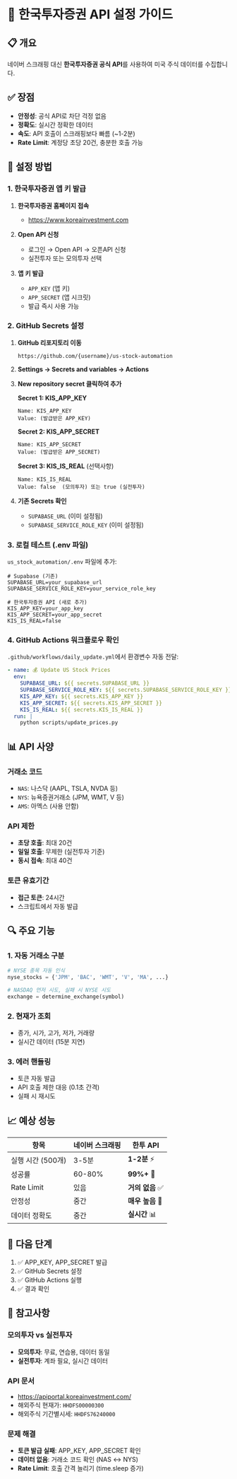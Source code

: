 # 🔑 한국투자증권 API 설정 가이드

## 📋 개요
네이버 스크래핑 대신 **한국투자증권 공식 API**를 사용하여 미국 주식 데이터를 수집합니다.

## ✅ 장점
- **안정성**: 공식 API로 차단 걱정 없음
- **정확도**: 실시간 정확한 데이터
- **속도**: API 호출이 스크래핑보다 빠름 (~1-2분)
- **Rate Limit**: 계정당 초당 20건, 충분한 호출 가능

## 🚀 설정 방법

### 1. 한국투자증권 앱 키 발급

1. **한국투자증권 홈페이지 접속**
   - https://www.koreainvestment.com

2. **Open API 신청**
   - 로그인 → Open API → 오픈API 신청
   - 실전투자 또는 모의투자 선택

3. **앱 키 발급**
   - `APP_KEY` (앱 키)
   - `APP_SECRET` (앱 시크릿)
   - 발급 즉시 사용 가능

### 2. GitHub Secrets 설정

1. **GitHub 리포지토리 이동**
   ```
   https://github.com/{username}/us-stock-automation
   ```

2. **Settings → Secrets and variables → Actions**

3. **New repository secret 클릭하여 추가**

   **Secret 1: KIS_APP_KEY**
   ```
   Name: KIS_APP_KEY
   Value: (발급받은 APP_KEY)
   ```

   **Secret 2: KIS_APP_SECRET**
   ```
   Name: KIS_APP_SECRET
   Value: (발급받은 APP_SECRET)
   ```

   **Secret 3: KIS_IS_REAL** (선택사항)
   ```
   Name: KIS_IS_REAL
   Value: false  (모의투자) 또는 true (실전투자)
   ```

4. **기존 Secrets 확인**
   - `SUPABASE_URL` (이미 설정됨)
   - `SUPABASE_SERVICE_ROLE_KEY` (이미 설정됨)

### 3. 로컬 테스트 (.env 파일)

`us_stock_automation/.env` 파일에 추가:

```env
# Supabase (기존)
SUPABASE_URL=your_supabase_url
SUPABASE_SERVICE_ROLE_KEY=your_service_role_key

# 한국투자증권 API (새로 추가)
KIS_APP_KEY=your_app_key
KIS_APP_SECRET=your_app_secret
KIS_IS_REAL=false
```

### 4. GitHub Actions 워크플로우 확인

`.github/workflows/daily_update.yml`에서 환경변수 자동 전달:

```yaml
- name: 💰 Update US Stock Prices
  env:
    SUPABASE_URL: ${{ secrets.SUPABASE_URL }}
    SUPABASE_SERVICE_ROLE_KEY: ${{ secrets.SUPABASE_SERVICE_ROLE_KEY }}
    KIS_APP_KEY: ${{ secrets.KIS_APP_KEY }}
    KIS_APP_SECRET: ${{ secrets.KIS_APP_SECRET }}
    KIS_IS_REAL: ${{ secrets.KIS_IS_REAL }}
  run: |
    python scripts/update_prices.py
```

## 📊 API 사양

### 거래소 코드
- `NAS`: 나스닥 (AAPL, TSLA, NVDA 등)
- `NYS`: 뉴욕증권거래소 (JPM, WMT, V 등)
- `AMS`: 아멕스 (사용 안함)

### API 제한
- **초당 호출**: 최대 20건
- **일일 호출**: 무제한 (실전투자 기준)
- **동시 접속**: 최대 40건

### 토큰 유효기간
- **접근 토큰**: 24시간
- 스크립트에서 자동 발급

## 🔍 주요 기능

### 1. 자동 거래소 구분
```python
# NYSE 종목 자동 인식
nyse_stocks = {'JPM', 'BAC', 'WMT', 'V', 'MA', ...}

# NASDAQ 먼저 시도, 실패 시 NYSE 시도
exchange = determine_exchange(symbol)
```

### 2. 현재가 조회
- 종가, 시가, 고가, 저가, 거래량
- 실시간 데이터 (15분 지연)

### 3. 에러 핸들링
- 토큰 자동 발급
- API 호출 제한 대응 (0.1초 간격)
- 실패 시 재시도

## 📈 예상 성능

| 항목 | 네이버 스크래핑 | 한투 API |
|------|----------------|----------|
| 실행 시간 (500개) | 3-5분 | **1-2분** ⚡ |
| 성공률 | 60-80% | **99%+** 🎯 |
| Rate Limit | 있음 | **거의 없음** ✅ |
| 안정성 | 중간 | **매우 높음** 💪 |
| 데이터 정확도 | 중간 | **실시간** 📊 |

## 🎯 다음 단계

1. ✅ APP_KEY, APP_SECRET 발급
2. ✅ GitHub Secrets 설정
3. ✅ GitHub Actions 실행
4. ✅ 결과 확인

## 📌 참고사항

### 모의투자 vs 실전투자
- **모의투자**: 무료, 연습용, 데이터 동일
- **실전투자**: 계좌 필요, 실시간 데이터

### API 문서
- https://apiportal.koreainvestment.com/
- 해외주식 현재가: `HHDFS00000300`
- 해외주식 기간별시세: `HHDFS76240000`

### 문제 해결
- **토큰 발급 실패**: APP_KEY, APP_SECRET 확인
- **데이터 없음**: 거래소 코드 확인 (NAS ↔ NYS)
- **Rate Limit**: 호출 간격 늘리기 (time.sleep 증가)
